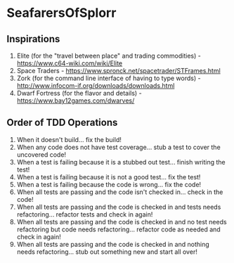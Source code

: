 # SeafarersOfSplorr

## Inspirations
1. Elite (for the "travel between place" and trading commodities) - https://www.c64-wiki.com/wiki/Elite
2. Space Traders  - https://www.spronck.net/spacetrader/STFrames.html
3. Zork (for the command line interface of having to type words) - http://www.infocom-if.org/downloads/downloads.html
4. Dwarf Fortress (for the flavor and details) - https://www.bay12games.com/dwarves/

## Order of TDD Operations

1. When it doesn't build... fix the build!
2. When any code does not have test coverage... stub a test to cover the uncovered code!
4. When a test is failing because it is a stubbed out test... finish writing the test!
5. When a test is failing because it is not a good test... fix the test!
6. When a test is failing because the code is wrong... fix the code!
7. When all tests are passing and the code isn't checked in... check in the code!
8. When all tests are passing and the code is checked in and tests needs refactoring... refactor tests and check in again!
9. When all tests are passing and the code is checked in and no test needs refactoring but code needs refactoring... refactor code as needed and check in again!
10. When all tests are passing and the code is checked in and nothing needs refactoring... stub out something new and start all over!